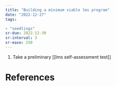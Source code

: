 ```yaml
---
title: "Building a minimum viable lms program"
date: "2022-12-27"
tags:

- "seedlings"
sr-due: 2022-12-30
sr-interval: 3
sr-ease: 250
---
```


1. Take a preliminary [[lms self-assessment test]]

# References